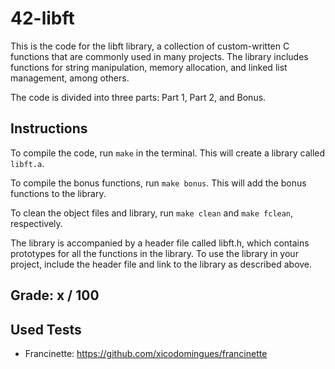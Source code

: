 # 42-libft

This is the code for the libft library, a collection of custom-written C functions that are commonly used in many projects. The library includes functions for string manipulation, memory allocation, and linked list management, among others.

The code is divided into three parts: Part 1, Part 2, and Bonus.

## Instructions
To compile the code, run `make` in the terminal. This will create a library called `libft.a`.

To compile the bonus functions, run `make bonus`. This will add the bonus functions to the library.

To clean the object files and library, run `make clean` and `make fclean`, respectively.

The library is accompanied by a header file called libft.h, which contains prototypes for all the functions in the library. To use the library in your project, include the header file and link to the library as described above.

## Grade: x / 100

## Used Tests
- Francinette: https://github.com/xicodomingues/francinette